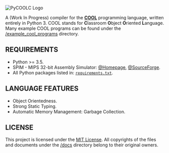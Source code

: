 ![PyCOOLC Logo](http://i.imgur.com/pLIqWi5.png)

A (Work In Progress) compiler for the **[COOL](https://en.wikipedia.org/wiki/Cool_(programming_language))** programming language, written entirely in Python 3. COOL stands for **C**lassroom **O**bject **O**riented **L**anguage. Many example COOL programs can be found under the [/example_cool_programs](/example_cool_programs) directory.

## REQUIREMENTS

 * Python >= 3.5.
 * SPIM - MIPS 32-bit Assembly Simulator: [@Homepage](http://spimsimulator.sourceforge.net), [@SourceForge](https://sourceforge.net/projects/spimsimulator/files/).
 * All Python packages listed in: [`requirements.txt`](requirements.txt).

## LANGUAGE FEATURES

 * Object Orientedness.
 * Strong Static Typing.
 * Automatic Memory Management: Garbage Collection.

## LICENSE

This project is licensed under the [MIT License](LICENSE). All copyrights of the files and documents under the [/docs](/docs) directory belong to their original owners.
